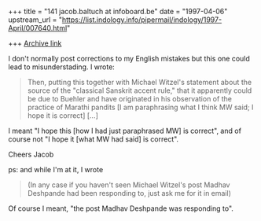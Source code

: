+++
title = "141 jacob.baltuch at infoboard.be"
date = "1997-04-06"
upstream_url = "https://list.indology.info/pipermail/indology/1997-April/007640.html"

+++
[Archive link](https://list.indology.info/pipermail/indology/1997-April/007640.html)

I don't normally post corrections to my English mistakes but this one
could lead to misunderstading. I wrote:

>Then, putting this together with Michael Witzel's statement about
>the source of the "classical Sanskrit accent rule," that it apparently
>could be due to Buehler and have originated in his observation of
>the practice of Marathi pandits [I am paraphrasing what I think MW
>said; I hope it is correct] [...]

I meant "I hope this [how I had just paraphrased MW] is correct", and
of course not "I hope it [what MW had said] is correct".

Cheers
Jacob

ps: and while I'm at it, I wrote

>(In any case if you haven't seen Michael Witzel's post Madhav
>Deshpande had been responding to, just ask me for it in email)

Of course I meant, "the post Madhav Deshpande was responding to".







